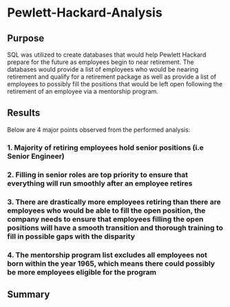 # Pewlett-Hackard-Analysis
## Purpose
SQL was utilized to create databases that would help Pewlett Hackard prepare for the future as employees begin to near retirement. The databases would provide a list of employees who would be nearing retirement and qualify for a retirement package as well as provide a list of employees to possibly fill the positions that would be left open following the retirement of an employee via a mentorship program.

## Results
Below are 4 major points observed from the performed analysis:
### 1.	Majority of retiring employees hold senior positions (i.e Senior Engineer)
### 2.	Filling in senior roles are top priority to ensure that everything will run smoothly after an employee retires
### 3.	There are drastically more employees retiring than there are employees who would be able to fill the open position, the company needs to ensure that employees filling the open positions will have a smooth transition and thorough training to fill in possible gaps with the disparity
### 4.	The mentorship program list excludes all employees not born within the year 1965, which means there could possibly be more employees eligible for the program



## Summary
